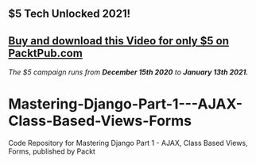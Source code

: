 ## $5 Tech Unlocked 2021!
[Buy and download this Video for only $5 on PacktPub.com](https://www.packtpub.com/product/mastering-django-part-1-ajax-class-based-views-forms-video/9781838987756)
-----
*The $5 campaign         runs from __December 15th 2020__ to __January 13th 2021.__*

# Mastering-Django-Part-1---AJAX-Class-Based-Views-Forms
Code Repository for Mastering Django Part 1 - AJAX, Class Based Views, Forms, published by Packt
